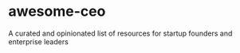 # awesome-ceo
A curated and opinionated list of resources for startup founders and enterprise leaders
